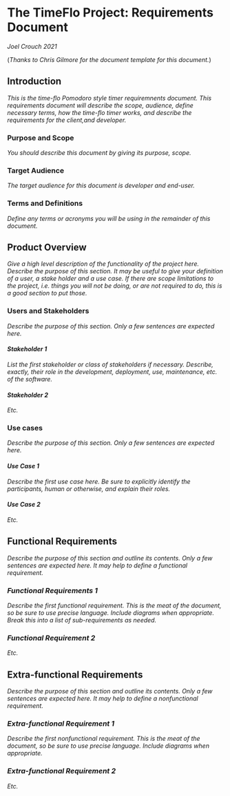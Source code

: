 # The TimeFlo Project: Requirements Document
*Joel Crouch 2021*

(*Thanks to Chris Gilmore for the document template for this
document.*)

## Introduction

*This is the time-flo Pomodoro style timer requiremnents document.  This requirements document will describe the scope, audience, define necessary terms, how the time-flo timer works, and describe the requirements for the client,and developer.*

### Purpose and Scope

*You should describe this document by giving its purpose, scope.*

### Target Audience

*The target audience for this document is developer and end-user.*

### Terms and Definitions

*Define any terms or acronyms you will be using in the remainder of this
document.*

## Product Overview

*Give a high level description of the functionality of the project here.
Describe the purpose of this section. It may be useful to give your
definition of a user, a stake holder and a use case. If there are scope
limitations to the project, i.e. things you will not be doing, or are
not required to do, this is a good section to put those.*

### Users and Stakeholders

*Describe the purpose of this section. Only a few sentences are expected
here.*

#### *Stakeholder 1*

*List the first stakeholder or class of stakeholders if necessary.
Describe, exactly, their role in the development, deployment, use,
maintenance, etc. of the software.*

#### *Stakeholder 2*

*Etc.*

### Use cases

*Describe the purpose of this section. Only a few sentences are expected
here.*

#### *Use Case 1*

*Describe the first use case here. Be sure to explicitly identify the
participants, human or otherwise, and explain their roles.*

#### *Use Case 2*

*Etc.*

## Functional Requirements

*Describe the purpose of this section and outline its contents. Only a
few sentences are expected here. It may help to define a functional
requirement.*

### *Functional Requirements 1*

*Describe the first functional requirement. This is the meat of the
document, so be sure to use precise language. Include diagrams when
appropriate. Break this into a list of sub-requirements as needed.*

### *Functional Requirement 2*

*Etc.*

## Extra-functional Requirements

*Describe the purpose of this section and outline its contents. Only a
few sentences are expected here. It may help to define a nonfunctional
requirement.*

### *Extra-functional Requirement 1*

*Describe the first nonfunctional requirement. This is the meat of the
document, so be sure to use precise language. Include diagrams when
appropriate.*

### *Extra-functional Requirement 2*

*Etc.*
